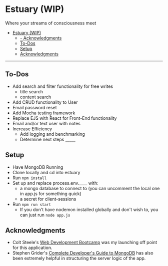 # Estuary (WIP)
Where your streams of consciousness meet

- [Estuary (WIP)](#estuary-wip)
  - [- Acknowledgments](#acknowledgments)
  - [To-Dos](#to-dos)
  - [Setup](#setup)
  - [Acknowledgments](#acknowledgments)
---
## To-Dos
* Add search and filter functionality for free writes
  * title search
  * content search
* Add CRUD functionality to User
* Email password reset
* Add Mocha testing framework
* Replace EJS with React for Front-End functionality
* Email and/or text user with notes
* Increase Efficiency
  * Add logging and benchmarking
  * Determine next steps _____
  
## Setup

* Have MongoDB Running
* Clone locally and cd into estuary
* Run `npm install`
* Set up and replace process.env.____ with:
  * a mongo database to connect to (you can uncomment the local one in app.js for something quick)
  * a secret for client-sessions
* Run `npm run start`
  * If you don't have nodemon installed globally and don't wish to, you can just run `node app.js`

## Acknowledgments 

* Colt Steele's [Web Development Bootcamp](https://www.udemy.com/the-web-developer-bootcamp/) was my launching off point for this application.
* Stephen Grider's [Complete Developer's Guide to MongoDB](https://www.udemy.com/the-complete-developers-guide-to-mongodb/) has also been extremely helpful in structuring the server logic of the app.
